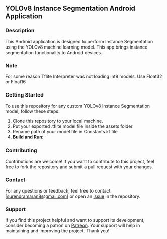 ## YOLOv8 Instance Segmentation Android Application

### Description
This Android application is designed to perform Instance Segmentation using the YOLOv8 machine learning model. This app brings instance segmentation functionality to Android devices.

### Note
For some reason Tflite Interpreter was not loading int8 models. Use Float32 or Float16

### Getting Started
To use this repository for any custom YOLOv8 Instance Segmentation model, follow these steps:
1. Clone this repository to your local machine.
2. Put your exported .tflite model file inside the assets folder
3. Rename path of your model file in Constants.kt file
4. **Build and Run:**

### Contributing
Contributions are welcome! If you want to contribute to this project, feel free to fork the repository and submit a pull request with your changes.

### Contact
For any questions or feedback, feel free to contact [surendramaran8@gmail.com] or open an [issue](https://github.com/surendramaran/YOLO/issues/new) in the repository.

### Support
If you find this project helpful and want to support its development, consider becoming a patron on [Patreon](https://www.patreon.com/SurendraMaran). Your support will help in maintaining and improving the project. Thank you!